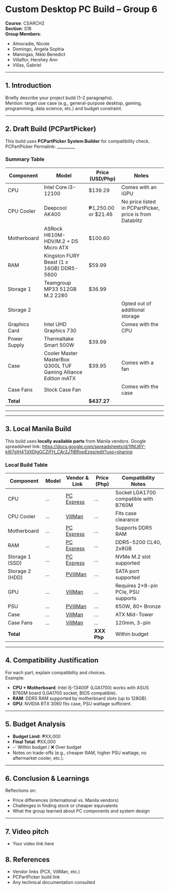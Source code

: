 # Custom Desktop PC Build – Group 6

**Course**: CSARCH2  
**Section**: S18  
**Group Members**:  
- Almoradie, Nicole 
- Domingo, Angela Sophia 
- Maningas, Nikki Benedict  
- Villaflor, Hershey Ann  
- Villas, Gabriel   

---

## 1. Introduction
Briefly describe your project build (1–2 paragraphs).  
Mention: target use case (e.g., general-purpose desktop, gaming, programming, data science, etc.) and budget constraint.

---

## 2. Draft Build (PCPartPicker)
This build uses **PCPartPicker System Builder** for compatibility check. 
PCPartPicker Permalink: _________

### Summary Table 
| Component       | Model | Price (USD/Php) | Notes |
|-----------------|-------|-----------------|-------|
| CPU             | Intel Core i3-12100 | $139.29 | Comes with an iGPU |
| CPU Cooler      | Deepcool AK400 | ₱1,250.00 or $21.46 | No price listed in PCPartPicker, price is from Datablitz |
| Motherboard     | ASRock H610M-HDV/M.2 + D5 Micro ATX | $100.60 ||
| RAM             | Kingston FURY Beast (1 x 16GB) DDR5-5600 | $59.99 ||
| Storage 1       |Teamgroup MP33 512GB M.2 2280 | $36.99 ||
| Storage 2       ||| Opted out of additional storage|
| Graphics Card   | Intel UHD Graphics 730 || Comes with the CPU |
| Power Supply    | Thermaltake Smart 500W | $39.99 ||
| Case            | Cooler Master MasterBox Q300L TUF Gaming Alliance Edition mATX | $39.95 | Comes with a fan |
| Case Fans       | Stock Case Fan || Comes with the case|
| **Total**       |       | **$437.27**     |       |

---
---

## 3. Local Manila Build
This build uses **locally available parts** from Manila vendors.
Google spreadsheet link: https://docs.google.com/spreadsheets/d/1lNU8Y-kI67gIH4TdXDlgGCZiFH_CAr2JTtBflopEzgs/edit?usp=sharing 

### Local Build Table
| Component       | Model | Vendor & Link      | Price (Php) | Compatibility Notes                  |
|-----------------|-------|--------------------|-------------|--------------------------------------|
| CPU             | ...   | [PC Express](link) | ...         | Socket LGA1700 compatible with B760M |
| CPU Cooler      | ...   | [VillMan](link)    | ...         | Fits case clearance                  |
| Motherboard     | ...   | [PC Express](link) | ...         | Supports DDR5 RAM                    |
| RAM             | ...   | [PC Express](link) | ...         | DDR5-5200 CL40, 2x8GB                |
| Storage 1 (SSD) | ...   | [PC Express](link) | ...         | NVMe M.2 slot supported              |
| Storage 2 (HDD) | ...   | [PVillMan](link)   | ...         | SATA port supported                  |
| GPU             | ...   | [VillMan](link)    | ...         | Requires 2×8-pin PCIe, PSU supports  |
| PSU             | ...   | [PVillMan](link)   | ...         | 650W, 80+ Bronze                     |
| Case            | ...   | [VillMan](link)    | ...         | ATX Mid-Tower                        |
| Case Fans       | ...   | [VillMan](link)    | ...         | 120mm, 3-pin                         |
| **Total**       |       |                    | **XXX Php** | Within budget                        |

---

## 4. Compatibility Justification
For each part, explain compatibility and choices.  
Example:  
- **CPU + Motherboard**: Intel i5-13400F (LGA1700) works with ASUS B760M board (LGA1700 socket, BIOS compatible).  
- **RAM**: DDR5 RAM supported by motherboard slots (up to 128GB).  
- **GPU**: NVIDIA RTX 3060 fits case, PSU wattage sufficient.  

---

## 5. Budget Analysis
- **Budget Limit**: ₱XX,000  
- **Final Total**: ₱XX,000  
- ✅ Within budget / ❌ Over budget  
- Notes on trade-offs (e.g., cheaper RAM, higher PSU wattage, no aftermarket cooler, etc.).

---

## 6. Conclusion & Learnings
Reflections on:  
- Price differences (international vs. Manila vendors)  
- Challenges in finding stock or cheaper equivalents  
- What the group learned about PC components and system design  

---
## 7. Video pitch
- Your video link here  

## 8. References
- Vendor links (PCX, VillMan, etc.)  
- PCPartPicker build link  
- Any technical documentation consulted  

